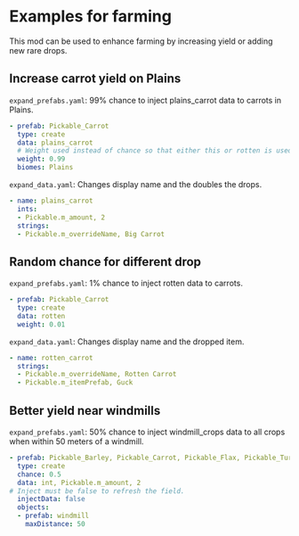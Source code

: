 # Examples for farming

This mod can be used to enhance farming by increasing yield or adding new rare drops.

## Increase carrot yield on Plains

`expand_prefabs.yaml`: 99% chance to inject plains_carrot data to carrots in Plains.

```yaml
- prefab: Pickable_Carrot
  type: create
  data: plains_carrot
  # Weight used instead of chance so that either this or rotten is used.
  weight: 0.99
  biomes: Plains
```

`expand_data.yaml`: Changes display name and the doubles the drops.

```yaml
- name: plains_carrot
  ints:
  - Pickable.m_amount, 2
  strings:
  - Pickable.m_overrideName, Big Carrot
```

## Random chance for different drop

`expand_prefabs.yaml`: 1% chance to inject rotten data to carrots.

```yaml
- prefab: Pickable_Carrot
  type: create
  data: rotten
  weight: 0.01
```

`expand_data.yaml`: Changes display name and the dropped item.

```yaml
- name: rotten_carrot
  strings:
  - Pickable.m_overrideName, Rotten Carrot
  - Pickable.m_itemPrefab, Guck
```

## Better yield near windmills

`expand_prefabs.yaml`: 50% chance to inject windmill_crops data to all crops when within 50 meters of a windmill.

```yaml
- prefab: Pickable_Barley, Pickable_Carrot, Pickable_Flax, Pickable_Turnip
  type: create
  chance: 0.5
  data: int, Pickable.m_amount, 2
# Inject must be false to refresh the field.
  injectData: false
  objects:
  - prefab: windmill
    maxDistance: 50
```
